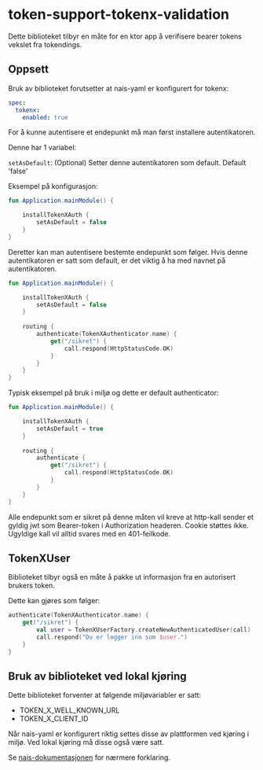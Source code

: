 # token-support-tokenx-validation

Dette biblioteket tilbyr en måte for en ktor app å verifisere bearer tokens vekslet fra tokendings.

## Oppsett

Bruk av biblioteket forutsetter at nais-yaml er konfigurert for tokenx:

```yaml
spec:
  tokenx:
    enabled: true
```

For å kunne autentisere et endepunkt må man først installere autentikatoren.

Denne har 1 variabel:

`setAsDefault`: (Optional) Setter denne autentikatoren som default. Default 'false'
 
Eksempel på konfigurasjon:

```kotlin
fun Application.mainModule() {

    installTokenXAuth {
        setAsDefault = false
    }
}
```

Deretter kan man autentisere bestemte endepunkt som følger. Hvis denne autentikatoren er satt som default, er det
viktig å ha med navnet på autentikatoren.

```kotlin
fun Application.mainModule() {

    installTokenXAuth {
        setAsDefault = false
    }
    
    routing {
        authenticate(TokenXAuthenticator.name) {
            get("/sikret") {
                call.respond(HttpStatusCode.OK)
            }
        }
    }
}
```

Typisk eksempel på bruk i miljø og dette er default authenticator:

```kotlin
fun Application.mainModule() {

    installTokenXAuth {
        setAsDefault = true
    }
    
    routing {
        authenticate {
            get("/sikret") {
                call.respond(HttpStatusCode.OK)
            }
        }
    }
}
```

Alle endepunkt som er sikret på denne måten vil kreve at http-kall sender et gyldig jwt som Bearer-token
i Authorization headeren. Cookie støttes ikke. Ugyldige kall vil alltid svares med en 401-feilkode.

## TokenXUser

Biblioteket tilbyr også en måte å pakke ut informasjon fra en autorisert brukers token.

Dette kan gjøres som følger:

```kotlin
authenticate(TokenXAuthenticator.name) {
    get("/sikret") {
        val user = TokenXUserFactory.createNewAuthenticatedUser(call)
        call.respond("Du er logger inn som $user.")
    }
}
```

## Bruk av biblioteket ved lokal kjøring 

Dette biblioteket forventer at følgende miljøvariabler er satt:

- TOKEN_X_WELL_KNOWN_URL
- TOKEN_X_CLIENT_ID

Når nais-yaml er konfigurert riktig settes disse av plattformen ved kjøring i miljø. Ved lokal kjøring må disse også være satt. 

Se [nais-dokumentasjonen](https://doc.nais.io/security/auth/tokenx/#runtime-variables-credentials) for nærmere forklaring.
